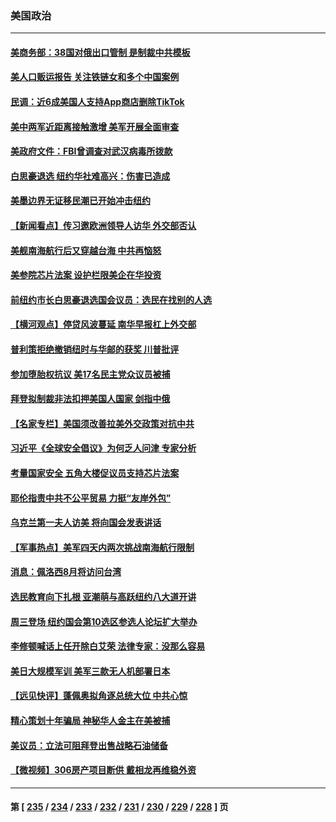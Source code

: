 ### 美国政治
---
#### [美商务部：38国对俄出口管制 是制裁中共模板](../../pages/ncid1078159/n13785546.md) 
#### [美人口贩运报告 关注铁链女和多个中国案例](../../pages/ncid1078159/n13785235.md) 
#### [民调：近6成美国人支持App商店删除TikTok](../../pages/ncid1078159/n13785206.md) 
#### [美中两军近距离接触激增 美军开展全面审查](../../pages/ncid1078159/n13785161.md) 
#### [美政府文件：FBI曾调查对武汉病毒所拨款](../../pages/ncid1078159/n13784842.md) 
#### [白思豪退选 纽约华社难高兴：伤害已造成](../../pages/ncid1078159/n13785067.md) 
#### [美墨边界无证移民潮已开始冲击纽约](../../pages/ncid1078159/n13785060.md) 
#### [【新闻看点】传习邀欧洲领导人访华 外交部否认](../../pages/ncid1078159/n13784701.md) 
#### [美舰南海航行后又穿越台海 中共再恼怒](../../pages/ncid1078159/n13784908.md) 
#### [美参院芯片法案 设护栏限美企在华投资](../../pages/ncid1078159/n13784875.md) 
#### [前纽约市长白思豪退选国会议员：选民在找别的人选](../../pages/ncid1078159/n13784831.md) 
#### [【横河观点】停贷风波蔓延 南华早报杠上外交部](../../pages/ncid1078159/n13784806.md) 
#### [普利策拒绝撤销纽时与华邮的获奖 川普批评](../../pages/ncid1078159/n13784801.md) 
#### [参加堕胎权抗议 美17名民主党众议员被捕](../../pages/ncid1078159/n13784766.md) 
#### [拜登拟制裁非法扣押美国人国家 剑指中俄](../../pages/ncid1078159/n13784765.md) 
#### [【名家专栏】美国须改善拉美外交政策对抗中共](../../pages/ncid1078159/n13784514.md) 
#### [习近平《全球安全倡议》为何乏人问津 专家分析](../../pages/ncid1078159/n13784733.md) 
#### [考量国家安全 五角大楼促议员支持芯片法案](../../pages/ncid1078159/n13784691.md) 
#### [耶伦指责中共不公平贸易 力挺“友岸外包”](../../pages/ncid1078159/n13784676.md) 
#### [乌克兰第一夫人访美 将向国会发表讲话](../../pages/ncid1078159/n13784530.md) 
#### [【军事热点】美军四天内两次挑战南海航行限制](../../pages/ncid1078159/n13784374.md) 
#### [消息：佩洛西8月将访问台湾](../../pages/ncid1078159/n13784330.md) 
#### [选民教育向下扎根 亚潮萌与高跃纽约八大道开讲](../../pages/ncid1078159/n13784193.md) 
#### [周三登场 纽约国会第10选区参选人论坛扩大举办](../../pages/ncid1078159/n13784200.md) 
#### [李修顿喊话上任开除白艾荣 法律专家：没那么容易](../../pages/ncid1078159/n13784220.md) 
#### [美日大规模军训 美军三款无人机部署日本](../../pages/ncid1078159/n13784062.md) 
#### [【远见快评】蓬佩奥拟角逐总统大位 中共心惊](../../pages/ncid1078159/n13783855.md) 
#### [精心策划十年骗局 神秘华人金主在美被捕](../../pages/ncid1078159/n13783926.md) 
#### [美议员：立法可阻拜登出售战略石油储备](../../pages/ncid1078159/n13783888.md) 
#### [【微视频】306房产项目断供 戴相龙再维稳外资](../../pages/ncid1078159/n13783721.md) 

---
#### 第 [ [235](./235.md) / [234](./234.md) / [233](./233.md) / [232](./232.md) / [231](./231.md) / [230](./230.md) / [229](./229.md) / [228](./228.md) ] 页
